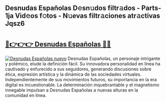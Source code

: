 ## Desnudas Españolas D𝚎sn𝚞dos filtr𝚊dos - Parts-1ja Vid𝚎os f𝚘tos - N𝚞evas filtr𝚊ciones atr𝚊ctivas Jqsz6

# <h2><a href="http://mb5bq9q.tromn.icu/?c=Desnudas+Espa%c3%b1olas">🔗👉👉👉 Desnudas Españolas 🔗🔗</a></h2>

[![Desnudas Españolas nuevo](https://i.imgur.com/pEAQMta.gif)](http://mb5bq9q.tromn.icu/?c=Desnudas+Espa%c3%b1olas)
Desnudas Españolas, un personaje intrigante y polémico, elude la definición fácil. Su innovadora personalidad en línea ha cautivado y enfurecido a sus seguidores, generando discusiones sobre ética, expresión artística y la dinámica de las sociedades virtuales. Independientemente de sus movimientos futuros, su importancia en la era digital es incuestionable. La determinación inquebrantable y el magnetismo innegable impulsan a Desnudas Españolas a nuevas alturas en la comunidad en línea.
